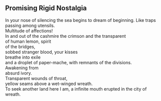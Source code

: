 Promising Rigid Nostalgia
-------------------------
In your nose of silencing the sea begins to dream of beginning. Like traps passing among utensils.  
Multitude of affections!  
In and out of the cashmire the crimson and the transparent  
of human lemon, spirit  
of the bridges,  
sobbed stranger blood, your kisses  
breathe into exile  
and a droplet of paper-mache, with remnants of the divisions.  
Awakening from  
absurd ivory.  
Transparent wounds of throat,  
yellow seams above a wet-winged wreath.  
To seek another land here I am, a infinite mouth erupted in the city of wreath.  
